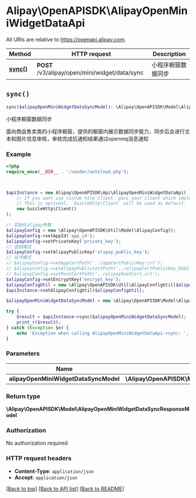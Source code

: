 # Alipay\OpenAPISDK\AlipayOpenMiniWidgetDataApi

All URIs are relative to https://openapi.alipay.com.

Method | HTTP request | Description
------------- | ------------- | -------------
[**sync()**](AlipayOpenMiniWidgetDataApi.md#sync) | **POST** /v3/alipay/open/mini/widget/data/sync | 小程序橱窗数据同步


## `sync()`

```php
sync($alipayOpenMiniWidgetDataSyncModel): \Alipay\OpenAPISDK\Model\AlipayOpenMiniWidgetDataSyncResponseModel
```

小程序橱窗数据同步

面向商品售卖类的小程序橱窗，提供的橱窗内展示数据同步能力，同步后会进行文本和图片信息审核，审核完成后通知结果通过openmq消息通知

### Example

```php
<?php
require_once(__DIR__ . '/vendor/autoload.php');



$apiInstance = new Alipay\OpenAPISDK\Api\AlipayOpenMiniWidgetDataApi(
    // If you want use custom http client, pass your client which implements `GuzzleHttp\ClientInterface`.
    // This is optional, `GuzzleHttp\Client` will be used as default.
    new GuzzleHttp\Client()
);

// 初始化alipay参数
$alipayConfig = new \Alipay\OpenAPISDK\Util\Model\AlipayConfig();
$alipayConfig->setAppId('app_id');
$alipayConfig->setPrivateKey('private_key');
// 密钥模式
$alipayConfig->setAlipayPublicKey('alipay_public_key');
// 证书模式
// $alipayConfig->setAppCertPath('../appCertPublicKey.crt');
// $alipayConfig->setAlipayPublicCertPath('../alipayCertPublicKey_RSA2.crt');
// $alipayConfig->setRootCertPath('../alipayRootCert.crt');
$alipayConfig->setEncryptKey('encrypt_key');
$alipayConfigUtil = new \Alipay\OpenAPISDK\Util\AlipayConfigUtil($alipayConfig);
$apiInstance->setAlipayConfigUtil($alipayConfigUtil);

$alipayOpenMiniWidgetDataSyncModel = new \Alipay\OpenAPISDK\Model\AlipayOpenMiniWidgetDataSyncModel(); // \Alipay\OpenAPISDK\Model\AlipayOpenMiniWidgetDataSyncModel

try {
    $result = $apiInstance->sync($alipayOpenMiniWidgetDataSyncModel);
    print_r($result);
} catch (Exception $e) {
    echo 'Exception when calling AlipayOpenMiniWidgetDataApi->sync: ', $e->getMessage(), PHP_EOL;
}
```

### Parameters

Name | Type | Description  | Notes
------------- | ------------- | ------------- | -------------
 **alipayOpenMiniWidgetDataSyncModel** | **\Alipay\OpenAPISDK\Model\AlipayOpenMiniWidgetDataSyncModel**|  | [optional]

### Return type

**\Alipay\OpenAPISDK\Model\AlipayOpenMiniWidgetDataSyncResponseModel**

### Authorization

No authorization required

### HTTP request headers

- **Content-Type**: `application/json`
- **Accept**: `application/json`

[[Back to top]](#) [[Back to API list]](../../README.md#api-endpoints)
[[Back to README]](../../README.md)
